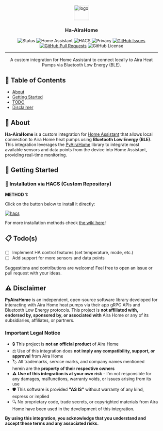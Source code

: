 <div align="center">
  <img src="https://brands.home-assistant.io/airahome/icon.png" height="50px" alt="logo">
</div>

<h3 align="center">Ha-AiraHome</h3>

<div align="center">

  ![Status](https://img.shields.io/badge/status-active-success)
  ![Home Assistant](https://img.shields.io/badge/Home%20Assistant-Custom%20Integration-41BDF5)
  ![HACS](https://img.shields.io/badge/HACS-Custom-blue)
  ![Privacy](https://img.shields.io/badge/data-local_only-important)
  [![GitHub Issues](https://img.shields.io/github/issues/invy55/ha-airahome)](https://github.com/invy55/ha-airahome/issues)
  [![GitHub Pull Requests](https://img.shields.io/github/issues-pr/invy55/ha-airahome)](https://github.com/invy55/ha-airahome/pulls)
  ![GitHub License](https://img.shields.io/github/license/invy55/ha-airahome)
</div>

---

<p align="center"> A custom integration for Home Assistant to connect locally to Aira Heat Pumps via Bluetooth Low Energy (BLE).
    <br> 
</p>

## 📝 Table of Contents
- [About](#about)
- [Getting Started](#getting_started)
- [TODO](#todo)
- [Disclaimer](#disclaimer)

## 🧐 About <a name = "about"></a>
**Ha-AiraHome** is a custom integration for [Home Assistant](https://www.home-assistant.io/) that allows local connection to Aira Home heat pumps using **Bluetooth Low Energy (BLE)**. This integration leverages the [PyAiraHome](https://github.com/invy55/pyairahome) library to integrate most available sensors and data points from the device into Home Assistant, providing real-time monitoring. 

## 🏁 Getting Started <a name = "getting_started"></a>

### 🔵 Installation via HACS (Custom Repository)
**METHOD 1:**

Click on the button below to install it directly:

[![hacs](https://my.home-assistant.io/badges/hacs_repository.svg)](https://my.home-assistant.io/redirect/hacs_repository/?owner=invy55&repository=ha-airahome&category=integration)

For more installation methods check [the wiki here](https://github.com/Invy55/ha-airahome/wiki/Installation)!

## 📋 Todo(s) <a name = "todo"></a>

- [ ] Implement HA control features (set temperature, mode, etc.)
- [ ] Add support for more sensors and data points

Suggestions and contributions are welcome! Feel free to open an issue or pull request with your ideas.


## ⚠️ Disclaimer <a name = "disclaimer"></a>

**PyAiraHome** is an independent, open-source software library developed for interacting with Aira Home heat pumps via their app gRPC APIs and Bluetooth Low Energy protocols. This project is **not affiliated with, endorsed by, sponsored by, or associated with** Aira Home or any of its subsidiaries, affiliates, or partners.

### Important Legal Notice

- 🔒 This project is **not an official product** of Aira Home
- ⚖️ Use of this integration does **not imply any compatibility, support, or approval** from Aira Home
- 🏷️ All trademarks, service marks, and company names mentioned herein are the **property of their respective owners**
- ⚠️ **Use of this integration is at your own risk** - I'm not responsible for any damages, malfunctions, warranty voids, or issues arising from its use
- 🛡️ This software is provided **"AS IS"** without warranty of any kind, express or implied
- 🔍 No proprietary code, trade secrets, or copyrighted materials from Aira Home have been used in the development of this integration.

**By using this integration, you acknowledge that you understand and accept these terms and any associated risks.**
